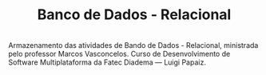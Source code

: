 <h1 align="center">
  Banco de Dados - Relacional
  <br>
</h1>
<p>
  <br>Armazenamento das atividades de Bando de Dados - Relacional, ministrada pelo professor Marcos Vasconcelos. Curso de Desenvolvimento de Software Multiplataforma da Fatec Diadema — Luigi Papaiz.
</p>
